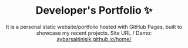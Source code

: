 <!-- PROJECT LOGO -->
<br />
<p align="center">
  <h1 align="center">Developer's Portfolio ✨</h1>

  <p align="center">
    It is a personal static website/portfolio hosted with GitHub Pages, built to showcase my recent projects. Site URL / Demo: 
    <a href="https://aybarsaltinisik.github.io/home/">aybarsaltinisik.github.io/home/</a>
    <br />
  </p>
</p>
